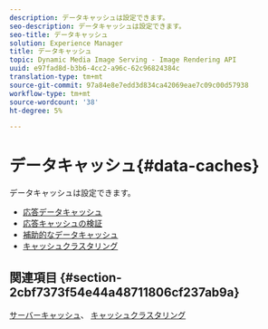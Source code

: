 ```yaml
---
description: データキャッシュは設定できます。
seo-description: データキャッシュは設定できます。
seo-title: データキャッシュ
solution: Experience Manager
title: データキャッシュ
topic: Dynamic Media Image Serving - Image Rendering API
uuid: e97fad8d-b3b6-4cc2-a96c-62c96824384c
translation-type: tm+mt
source-git-commit: 97a84e8e7edd3d834ca42069eae7c09c00d57938
workflow-type: tm+mt
source-wordcount: '38'
ht-degree: 5%

---
```



# データキャッシュ{#data-caches}

データキャッシュは設定できます。

+ [応答データキャッシュ](c-response-data-cache.md)
+ [応答キャッシュの検証](c-response-cache-validation.md)
+ [補助的なデータキャッシュ](c-auxiliary-data-caches.md)
+ [キャッシュクラスタリング](c-cache-clustering.md)

## 関連項目 {#section-2cbf7373f54e44a48711806cf237ab9a}

[サーバーキャッシュ](../../../../is-api/image-serving-api-ref/c-configuration-and-administration/c-server-settings/r-server-caches.md#reference-f6c7f73ea10f4c3ca93acd79a856e00e)、 [キャッシュクラスタリング](../../../../is-api/image-serving-api-ref/c-configuration-and-administration/c-server-settings/r-cache-clustering.md#reference-a24c6b99da174203947788844626b951)
